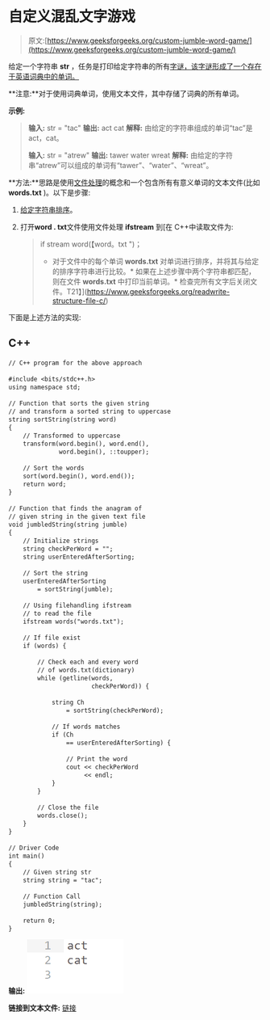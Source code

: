 # 自定义混乱文字游戏

> 原文:[https://www.geeksforgeeks.org/custom-jumble-word-game/](https://www.geeksforgeeks.org/custom-jumble-word-game/)

给定一个字符串 **str** ，任务是打印给定字符串的所有[字谜，该字谜形成了一个存在于英语词典中的单词。](https://www.geeksforgeeks.org/print-pairs-anagrams-given-array-strings/)

**注意:**对于使用词典单词，使用文本文件，其中存储了词典的所有单词。

**示例:**

> **输入:** str = "tac"
> **输出:**
> act
> cat
> **解释:**
> 由给定的字符串组成的单词“tac”是 act，cat。
> 
> **输入:** str = "atrew"
> **输出:**
> tawer
> water
> wreat
> **解释:**
> 由给定的字符串“atrew”可以组成的单词有“tawer”、“water”、“wreat”。

**方法:**思路是使用[文件处理](https://www.geeksforgeeks.org/tag/c-file-handling/)的概念和一个包含所有有意义单词的文本文件(比如 **words.txt** )。以下是步骤:

1.  [给定字符串排序](https://www.geeksforgeeks.org/sort-string-characters/)。
2.  打开**word . txt**文件使用文件处理 **ifstream** 到[在 C++中读取文件为:

    > if stream word(【word。txt ")；
    > 
    > *   对于文件中的每个单词 **words.txt** 对单词进行排序，并将其与给定的排序字符串进行比较。*   如果在上述步骤中两个字符串都匹配，则在文件 **words.txt** 中打印当前单词。*   检查完所有文字后关闭文件。T21】](https://www.geeksforgeeks.org/readwrite-structure-file-c/) 

下面是上述方法的实现:

## C++

```
// C++ program for the above approach

#include <bits/stdc++.h>
using namespace std;

// Function that sorts the given string
// and transform a sorted string to uppercase
string sortString(string word)
{
    // Transformed to uppercase
    transform(word.begin(), word.end(),
              word.begin(), ::toupper);

    // Sort the words
    sort(word.begin(), word.end());
    return word;
}

// Function that finds the anagram of
// given string in the given text file
void jumbledString(string jumble)
{
    // Initialize strings
    string checkPerWord = "";
    string userEnteredAfterSorting;

    // Sort the string
    userEnteredAfterSorting
        = sortString(jumble);

    // Using filehandling ifstream
    // to read the file
    ifstream words("words.txt");

    // If file exist
    if (words) {

        // Check each and every word
        // of words.txt(dictionary)
        while (getline(words,
                       checkPerWord)) {

            string Ch
                = sortString(checkPerWord);

            // If words matches
            if (Ch
                == userEnteredAfterSorting) {

                // Print the word
                cout << checkPerWord
                     << endl;
            }
        }

        // Close the file
        words.close();
    }
}

// Driver Code
int main()
{
    // Given string str
    string string = "tac";

    // Function Call
    jumbledString(string);

    return 0;
}
```

**输出:**
[![](img/c0cede11c70e0294c2c1238d083cbc3f.png)](https://media.geeksforgeeks.org/wp-content/uploads/20200829155201/Output.png)

**链接到文本文件:** [链接](https://contribute.geeksforgeeks.org/wp-content/uploads/words1.txt)